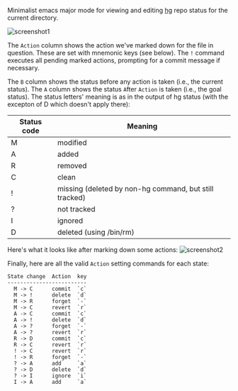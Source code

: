 Minimalist emacs major mode for viewing and editing
[hg](http://mercurial.selenic.com) repo status for the current
directory.

![screenshot1](https://bitbucket.org/rnml/hg-status-mode/raw/tip/screenshot1.png)

The `Action` column shows the action we've marked down for the file in
question.  These are set with mnemonic keys (see below).  The `!`
command executes all pending marked actions, prompting for a commit
message if necessary.

The `B` column shows the status `B`efore any action is taken (i.e.,
the current status).  The `A` column shows the status `A`fter `Action`
is taken (i.e., the goal status).  The status letters' meaning is as
in the output of hg status (with the excepton of D which doesn't apply
there):

  | Status code  | Meaning                                                   |
  | ------------ | --------------------------------------------------------- |
  |   M          | modified                                                  |
  |   A          | added                                                     |
  |   R          | removed                                                   |
  |   C          | clean                                                     |
  |   !          | missing (deleted by non-hg command, but still tracked)    |
  |   ?          | not tracked                                               |
  |   I          | ignored                                                   |
  |   D          | deleted (using /bin/rm)                                   |
  
Here's what it looks like after marking down some actions:
![screenshot2](https://bitbucket.org/rnml/hg-status-mode/raw/tip/screenshot2.png)

Finally, here are all the valid `Action` setting commands for each
state:

    State change  Action  key 
    -------------------------
      M -> C      commit  `c` 
      M -> !      delete  `d` 
      M -> R      forget  `-` 
      M -> C      revert  `r` 
      A -> C      commit  `c` 
      A -> !      delete  `d` 
      A -> ?      forget  `-` 
      A -> ?      revert  `r` 
      R -> D      commit  `c` 
      R -> C      revert  `r` 
      ! -> C      revert  `r` 
      ! -> R      forget  `-` 
      ? -> A      add     `a`    
      ? -> D      delete  `d` 
      ? -> I      ignore  `i` 
      I -> A      add     `a`    
